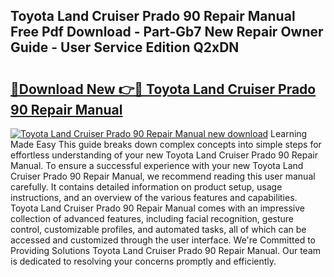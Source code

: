 ## Toyota Land Cruiser Prado 90 Repair Manual Free Pdf Download - Part-Gb7 New Repair Owner Guide - User Service Edition Q2xDN

# <h2><a href="http://bc92380.oget.top/?id=Toyota+Land+Cruiser+Prado+90+Repair+Manual">🔗Download New 👉🔴 Toyota Land Cruiser Prado 90 Repair Manual</a></h2>

[![Toyota Land Cruiser Prado 90 Repair Manual new download](https://i.imgur.com/5g1atiW.png)](http://bc92380.oget.top/?id=Toyota+Land+Cruiser+Prado+90+Repair+Manual)
Learning Made Easy This guide breaks down complex concepts into simple steps for effortless understanding of your new Toyota Land Cruiser Prado 90 Repair Manual. To ensure a successful experience with your new Toyota Land Cruiser Prado 90 Repair Manual, we recommend reading this user manual carefully. It contains detailed information on product setup, usage instructions, and an overview of the various features and capabilities. Toyota Land Cruiser Prado 90 Repair Manual comes with an impressive collection of advanced features, including facial recognition, gesture control, customizable profiles, and automated tasks, all of which can be accessed and customized through the user interface. We're Committed to Providing Solutions Toyota Land Cruiser Prado 90 Repair Manual. Our team is dedicated to resolving your concerns promptly and efficiently.
